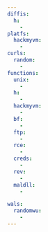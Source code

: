 ```yaml
---
diffis:
  h:
    -
platfs:
  hackmyvm:
    -
curls:
  random:
    -
functions:
  unix:
    -
  h:
    -
  hackmyvm:
    -
  bf:
    -
  ftp:
    -
  rce:
    -
  creds:
    -
  rev:
    -
  maldll:
    -

wals:
  randomwu:
    -
---
```

